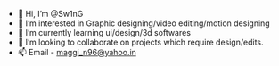 - 👋 Hi, I’m @Sw1nG
- 👀 I’m interested in Graphic designing/video editing/motion designing
- 🌱 I’m currently learning ui/design/3d softwares
- 💞️ I’m looking to collaborate on projects which require design/edits.
- 📫 Email - maggi_n96@yahoo.in

<!---
Sw1nG/Sw1nG is a ✨ special ✨ repository because its `README.md` (this file) appears on your GitHub profile.
You can click the Preview link to take a look at your changes.
--->
